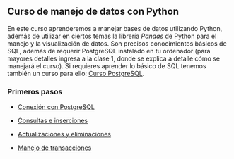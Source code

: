 ## Curso de manejo de datos con Python

En este curso aprenderemos a manejar bases de datos utilizando Python, además de utilizar en ciertos temas la librería _Pandas_ de Python para el manejo
y la visualización de datos. Son precisos conocimientos básicos de SQL, además de requerir PostgreSQL instalado en tu ordenador (para mayores detalles ingresa a la clase 1, donde 
se explica a detalle cómo se manejará el curso). Si requieres aprender lo básico de SQL tenemos también un curso para ello: 
[Curso PostgreSQL](https://luisapaez.github.io/Curso_Postgres/).

### Primeros pasos

* [Conexión con PostgreSQL](Manejo_BD/Sesión1/Clase1_conexion.html)

* [Consultas e inserciones](Manejo_BD/Sesión2/Clase2_comandos.html)

* [Actualizaciones y eliminaciones](Manejo_BD/Sesión3/Clase3_comandos2.html)

* [Manejo de transacciones](Manejo_BD/Sesión4/Clase4_transacciones.html)


